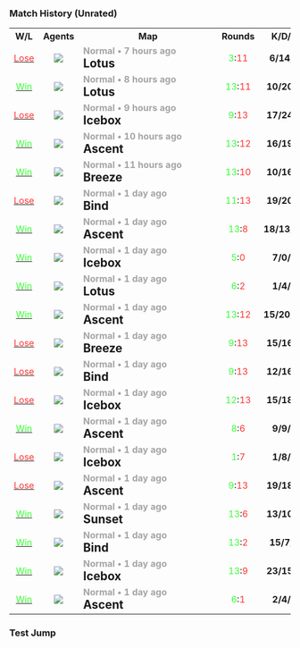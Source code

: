 <h3>Match History (Unrated)</h3>
<table>
  <tr>
    <th>W/L</th>
    <th>Agents</th>
    <th>Map</th>
    <th>Rounds</th>
    <th>K/D/A</th>
  </tr><tr>
      <td align="center">
        <a href="#jumper"><span style="color: #ff3333">Lose</span></a>
      </td><td align="center">
          <img src="https://titles.trackercdn.com/valorant-api/agents/add6443a-41bd-e414-f6ad-e58d267f4e95/displayicon.png">
        </td>
        <td>
          <span style="font-size: 1em; color: rgb(164, 164, 164);">
            <b>Normal • 7 hours ago</b>
          </span>
          <br>
          <span style="font-size: 1.3em; padding-right: 10rem;"><b>Lotus</b></span>
        </td>
        <td align="center">
          <span style="color: #36ff33">3</span>:<span style="color: #ff3333">11</span>
        </td>
        <td align="center">
          <b>6/14/4</b>
        </td></tr><tr>
      <td align="center">
        <a href="#jumper"><span style="color: #36ff33">Win</span></a>
      </td><td align="center">
          <img src="https://titles.trackercdn.com/valorant-api/agents/1dbf2edd-4729-0984-3115-daa5eed44993/displayicon.png">
        </td>
        <td>
          <span style="font-size: 1em; color: rgb(164, 164, 164);">
            <b>Normal • 8 hours ago</b>
          </span>
          <br>
          <span style="font-size: 1.3em; padding-right: 10rem;"><b>Lotus</b></span>
        </td>
        <td align="center">
          <span style="color: #36ff33">13</span>:<span style="color: #ff3333">11</span>
        </td>
        <td align="center">
          <b>10/20/9</b>
        </td></tr><tr>
      <td align="center">
        <a href="#jumper"><span style="color: #ff3333">Lose</span></a>
      </td><td align="center">
          <img src="https://titles.trackercdn.com/valorant-api/agents/1dbf2edd-4729-0984-3115-daa5eed44993/displayicon.png">
        </td>
        <td>
          <span style="font-size: 1em; color: rgb(164, 164, 164);">
            <b>Normal • 9 hours ago</b>
          </span>
          <br>
          <span style="font-size: 1.3em; padding-right: 10rem;"><b>Icebox</b></span>
        </td>
        <td align="center">
          <span style="color: #36ff33">9</span>:<span style="color: #ff3333">13</span>
        </td>
        <td align="center">
          <b>17/24/5</b>
        </td></tr><tr>
      <td align="center">
        <a href="#jumper"><span style="color: #36ff33">Win</span></a>
      </td><td align="center">
          <img src="https://titles.trackercdn.com/valorant-api/agents/8e253930-4c05-31dd-1b6c-968525494517/displayicon.png">
        </td>
        <td>
          <span style="font-size: 1em; color: rgb(164, 164, 164);">
            <b>Normal • 10 hours ago</b>
          </span>
          <br>
          <span style="font-size: 1.3em; padding-right: 10rem;"><b>Ascent</b></span>
        </td>
        <td align="center">
          <span style="color: #36ff33">13</span>:<span style="color: #ff3333">12</span>
        </td>
        <td align="center">
          <b>16/19/4</b>
        </td></tr><tr>
      <td align="center">
        <a href="#jumper"><span style="color: #36ff33">Win</span></a>
      </td><td align="center">
          <img src="https://titles.trackercdn.com/valorant-api/agents/117ed9e3-49f3-6512-3ccf-0cada7e3823b/displayicon.png">
        </td>
        <td>
          <span style="font-size: 1em; color: rgb(164, 164, 164);">
            <b>Normal • 11 hours ago</b>
          </span>
          <br>
          <span style="font-size: 1.3em; padding-right: 10rem;"><b>Breeze</b></span>
        </td>
        <td align="center">
          <span style="color: #36ff33">13</span>:<span style="color: #ff3333">10</span>
        </td>
        <td align="center">
          <b>10/16/7</b>
        </td></tr><tr>
      <td align="center">
        <a href="#jumper"><span style="color: #ff3333">Lose</span></a>
      </td><td align="center">
          <img src="https://titles.trackercdn.com/valorant-api/agents/1dbf2edd-4729-0984-3115-daa5eed44993/displayicon.png">
        </td>
        <td>
          <span style="font-size: 1em; color: rgb(164, 164, 164);">
            <b>Normal • 1 day ago</b>
          </span>
          <br>
          <span style="font-size: 1.3em; padding-right: 10rem;"><b>Bind</b></span>
        </td>
        <td align="center">
          <span style="color: #36ff33">11</span>:<span style="color: #ff3333">13</span>
        </td>
        <td align="center">
          <b>19/20/9</b>
        </td></tr><tr>
      <td align="center">
        <a href="#jumper"><span style="color: #36ff33">Win</span></a>
      </td><td align="center">
          <img src="https://titles.trackercdn.com/valorant-api/agents/1dbf2edd-4729-0984-3115-daa5eed44993/displayicon.png">
        </td>
        <td>
          <span style="font-size: 1em; color: rgb(164, 164, 164);">
            <b>Normal • 1 day ago</b>
          </span>
          <br>
          <span style="font-size: 1.3em; padding-right: 10rem;"><b>Ascent</b></span>
        </td>
        <td align="center">
          <span style="color: #36ff33">13</span>:<span style="color: #ff3333">8</span>
        </td>
        <td align="center">
          <b>18/13/11</b>
        </td></tr><tr>
      <td align="center">
        <a href="#jumper"><span style="color: #36ff33">Win</span></a>
      </td><td align="center">
          <img src="https://titles.trackercdn.com/valorant-api/agents/a3bfb853-43b2-7238-a4f1-ad90e9e46bcc/displayicon.png">
        </td>
        <td>
          <span style="font-size: 1em; color: rgb(164, 164, 164);">
            <b>Normal • 1 day ago</b>
          </span>
          <br>
          <span style="font-size: 1.3em; padding-right: 10rem;"><b>Icebox</b></span>
        </td>
        <td align="center">
          <span style="color: #36ff33">5</span>:<span style="color: #ff3333">0</span>
        </td>
        <td align="center">
          <b>7/0/0</b>
        </td></tr><tr>
      <td align="center">
        <a href="#jumper"><span style="color: #36ff33">Win</span></a>
      </td><td align="center">
          <img src="https://titles.trackercdn.com/valorant-api/agents/add6443a-41bd-e414-f6ad-e58d267f4e95/displayicon.png">
        </td>
        <td>
          <span style="font-size: 1em; color: rgb(164, 164, 164);">
            <b>Normal • 1 day ago</b>
          </span>
          <br>
          <span style="font-size: 1.3em; padding-right: 10rem;"><b>Lotus</b></span>
        </td>
        <td align="center">
          <span style="color: #36ff33">6</span>:<span style="color: #ff3333">2</span>
        </td>
        <td align="center">
          <b>1/4/1</b>
        </td></tr><tr>
      <td align="center">
        <a href="#jumper"><span style="color: #36ff33">Win</span></a>
      </td><td align="center">
          <img src="https://titles.trackercdn.com/valorant-api/agents/1dbf2edd-4729-0984-3115-daa5eed44993/displayicon.png">
        </td>
        <td>
          <span style="font-size: 1em; color: rgb(164, 164, 164);">
            <b>Normal • 1 day ago</b>
          </span>
          <br>
          <span style="font-size: 1.3em; padding-right: 10rem;"><b>Ascent</b></span>
        </td>
        <td align="center">
          <span style="color: #36ff33">13</span>:<span style="color: #ff3333">12</span>
        </td>
        <td align="center">
          <b>15/20/12</b>
        </td></tr><tr>
      <td align="center">
        <a href="#jumper"><span style="color: #ff3333">Lose</span></a>
      </td><td align="center">
          <img src="https://titles.trackercdn.com/valorant-api/agents/a3bfb853-43b2-7238-a4f1-ad90e9e46bcc/displayicon.png">
        </td>
        <td>
          <span style="font-size: 1em; color: rgb(164, 164, 164);">
            <b>Normal • 1 day ago</b>
          </span>
          <br>
          <span style="font-size: 1.3em; padding-right: 10rem;"><b>Breeze</b></span>
        </td>
        <td align="center">
          <span style="color: #36ff33">9</span>:<span style="color: #ff3333">13</span>
        </td>
        <td align="center">
          <b>15/16/7</b>
        </td></tr><tr>
      <td align="center">
        <a href="#jumper"><span style="color: #ff3333">Lose</span></a>
      </td><td align="center">
          <img src="https://titles.trackercdn.com/valorant-api/agents/8e253930-4c05-31dd-1b6c-968525494517/displayicon.png">
        </td>
        <td>
          <span style="font-size: 1em; color: rgb(164, 164, 164);">
            <b>Normal • 1 day ago</b>
          </span>
          <br>
          <span style="font-size: 1.3em; padding-right: 10rem;"><b>Bind</b></span>
        </td>
        <td align="center">
          <span style="color: #36ff33">9</span>:<span style="color: #ff3333">13</span>
        </td>
        <td align="center">
          <b>12/16/6</b>
        </td></tr><tr>
      <td align="center">
        <a href="#jumper"><span style="color: #ff3333">Lose</span></a>
      </td><td align="center">
          <img src="https://titles.trackercdn.com/valorant-api/agents/8e253930-4c05-31dd-1b6c-968525494517/displayicon.png">
        </td>
        <td>
          <span style="font-size: 1em; color: rgb(164, 164, 164);">
            <b>Normal • 1 day ago</b>
          </span>
          <br>
          <span style="font-size: 1.3em; padding-right: 10rem;"><b>Icebox</b></span>
        </td>
        <td align="center">
          <span style="color: #36ff33">12</span>:<span style="color: #ff3333">13</span>
        </td>
        <td align="center">
          <b>15/18/4</b>
        </td></tr><tr>
      <td align="center">
        <a href="#jumper"><span style="color: #36ff33">Win</span></a>
      </td><td align="center">
          <img src="https://titles.trackercdn.com/valorant-api/agents/a3bfb853-43b2-7238-a4f1-ad90e9e46bcc/displayicon.png">
        </td>
        <td>
          <span style="font-size: 1em; color: rgb(164, 164, 164);">
            <b>Normal • 1 day ago</b>
          </span>
          <br>
          <span style="font-size: 1.3em; padding-right: 10rem;"><b>Ascent</b></span>
        </td>
        <td align="center">
          <span style="color: #36ff33">8</span>:<span style="color: #ff3333">6</span>
        </td>
        <td align="center">
          <b>9/9/3</b>
        </td></tr><tr>
      <td align="center">
        <a href="#jumper"><span style="color: #ff3333">Lose</span></a>
      </td><td align="center">
          <img src="https://titles.trackercdn.com/valorant-api/agents/a3bfb853-43b2-7238-a4f1-ad90e9e46bcc/displayicon.png">
        </td>
        <td>
          <span style="font-size: 1em; color: rgb(164, 164, 164);">
            <b>Normal • 1 day ago</b>
          </span>
          <br>
          <span style="font-size: 1.3em; padding-right: 10rem;"><b>Icebox</b></span>
        </td>
        <td align="center">
          <span style="color: #36ff33">1</span>:<span style="color: #ff3333">7</span>
        </td>
        <td align="center">
          <b>1/8/1</b>
        </td></tr><tr>
      <td align="center">
        <a href="#jumper"><span style="color: #ff3333">Lose</span></a>
      </td><td align="center">
          <img src="https://titles.trackercdn.com/valorant-api/agents/8e253930-4c05-31dd-1b6c-968525494517/displayicon.png">
        </td>
        <td>
          <span style="font-size: 1em; color: rgb(164, 164, 164);">
            <b>Normal • 1 day ago</b>
          </span>
          <br>
          <span style="font-size: 1.3em; padding-right: 10rem;"><b>Ascent</b></span>
        </td>
        <td align="center">
          <span style="color: #36ff33">9</span>:<span style="color: #ff3333">13</span>
        </td>
        <td align="center">
          <b>19/18/8</b>
        </td></tr><tr>
      <td align="center">
        <a href="#jumper"><span style="color: #36ff33">Win</span></a>
      </td><td align="center">
          <img src="https://titles.trackercdn.com/valorant-api/agents/320b2a48-4d9b-a075-30f1-1f93a9b638fa/displayicon.png">
        </td>
        <td>
          <span style="font-size: 1em; color: rgb(164, 164, 164);">
            <b>Normal • 1 day ago</b>
          </span>
          <br>
          <span style="font-size: 1.3em; padding-right: 10rem;"><b>Sunset</b></span>
        </td>
        <td align="center">
          <span style="color: #36ff33">13</span>:<span style="color: #ff3333">6</span>
        </td>
        <td align="center">
          <b>13/10/5</b>
        </td></tr><tr>
      <td align="center">
        <a href="#jumper"><span style="color: #36ff33">Win</span></a>
      </td><td align="center">
          <img src="https://titles.trackercdn.com/valorant-api/agents/8e253930-4c05-31dd-1b6c-968525494517/displayicon.png">
        </td>
        <td>
          <span style="font-size: 1em; color: rgb(164, 164, 164);">
            <b>Normal • 1 day ago</b>
          </span>
          <br>
          <span style="font-size: 1.3em; padding-right: 10rem;"><b>Bind</b></span>
        </td>
        <td align="center">
          <span style="color: #36ff33">13</span>:<span style="color: #ff3333">2</span>
        </td>
        <td align="center">
          <b>15/7/5</b>
        </td></tr><tr>
      <td align="center">
        <a href="#jumper"><span style="color: #36ff33">Win</span></a>
      </td><td align="center">
          <img src="https://titles.trackercdn.com/valorant-api/agents/a3bfb853-43b2-7238-a4f1-ad90e9e46bcc/displayicon.png">
        </td>
        <td>
          <span style="font-size: 1em; color: rgb(164, 164, 164);">
            <b>Normal • 1 day ago</b>
          </span>
          <br>
          <span style="font-size: 1.3em; padding-right: 10rem;"><b>Icebox</b></span>
        </td>
        <td align="center">
          <span style="color: #36ff33">13</span>:<span style="color: #ff3333">9</span>
        </td>
        <td align="center">
          <b>23/15/7</b>
        </td></tr><tr>
      <td align="center">
        <a href="#jumper"><span style="color: #36ff33">Win</span></a>
      </td><td align="center">
          <img src="https://titles.trackercdn.com/valorant-api/agents/117ed9e3-49f3-6512-3ccf-0cada7e3823b/displayicon.png">
        </td>
        <td>
          <span style="font-size: 1em; color: rgb(164, 164, 164);">
            <b>Normal • 1 day ago</b>
          </span>
          <br>
          <span style="font-size: 1.3em; padding-right: 10rem;"><b>Ascent</b></span>
        </td>
        <td align="center">
          <span style="color: #36ff33">6</span>:<span style="color: #ff3333">1</span>
        </td>
        <td align="center">
          <b>2/4/4</b>
        </td></tr></table>




<h3 id="jumper">Test Jump</h3>
